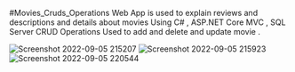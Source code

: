 #Movies_Cruds_Operations
Web App is used to explain reviews and descriptions and details about movies Using C# , ASP.NET Core MVC , SQL Server
CRUD Operations Used to add and delete and update movie .

![Screenshot 2022-09-05 215207](https://user-images.githubusercontent.com/84684863/188508906-386d49ad-e0e0-42c5-ba6f-e10db3117ff7.png)
![Screenshot 2022-09-05 215923](https://user-images.githubusercontent.com/84684863/188508916-1305de8c-d05b-4ad9-bdf9-2fa16aa57d59.png)
![Screenshot 2022-09-05 220544](https://user-images.githubusercontent.com/84684863/188508953-e23530db-57d2-4769-8cdc-e99dc9b841c4.png)
